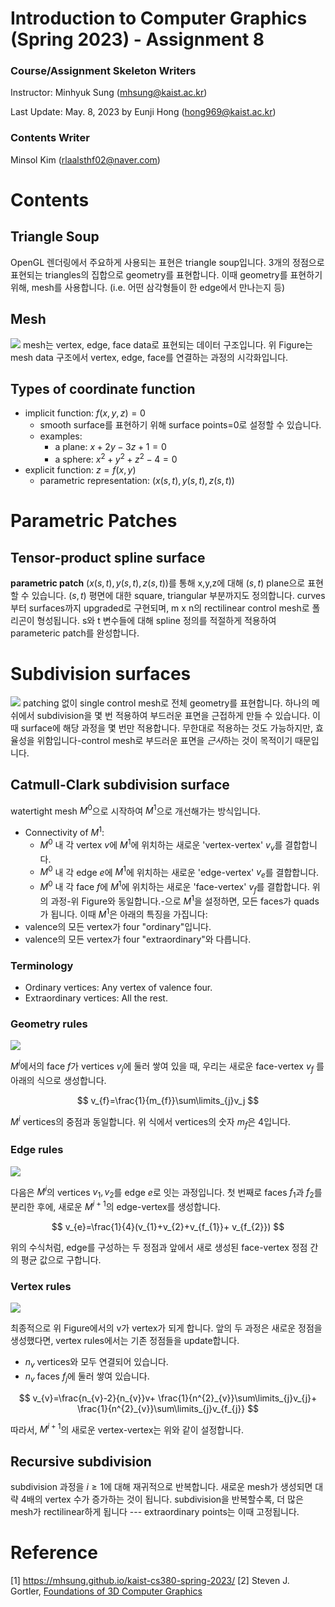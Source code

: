 Introduction to Computer Graphics (Spring 2023) - Assignment 8
=====
### Course/Assignment Skeleton Writers
Instructor: Minhyuk Sung (mhsung@kaist.ac.kr)

Last Update: May. 8, 2023 by Eunji Hong (hong969@kaist.ac.kr)

### Contents Writer
Minsol Kim (rlaalsthf02@naver.com)



# Contents

## Triangle Soup
OpenGL 렌더링에서 주요하게 사용되는 표현은 triangle soup입니다. 3개의 정점으로 표현되는 triangles의 집합으로 geometry를 표현합니다. 이때 geometry를 표현하기 위해, mesh를 사용합니다. (i.e. 어떤 삼각형들이 한 edge에서 만나는지 등)


## Mesh
![](https://i.imgur.com/jsivZBh.png)
mesh는 vertex, edge, face data로 표현되는 데이터 구조입니다. 위 Figure는 mesh data 구조에서 vertex, edge, face를 연결하는 과정의 시각화입니다.


## Types of coordinate function
- implicit function: $f(x,y,z)=0$
	- smooth surface를 표현하기 위해 surface points=0로 설정할 수 있습니다.
	- examples:
		- a plane: $x+2y-3z+1=0$
		- a sphere: $x^2+y^2+z^2-4=0$
- explicit function: $z=f(x,y)$
	- parametric representation: $(x(s,t),y(s,t),z(s,t))$

# Parametric Patches
## Tensor-product spline surface
**parametric patch** $(x(s,t),y(s,t),z(s,t))$를 통해 x,y,z에 대해 $(s,t)$ plane으로 표현할 수 있습니다. $(s,t)$ 평면에 대한 square, triangular 부분까지도 정의합니다. curves부터 surfaces까지 upgraded로 구현되며, m x n의 rectilinear control mesh로 폴리곤이 형성됩니다. s와 t 변수들에 대해 spline 정의를 적절하게 적용하여 parameteric patch를 완성합니다.



# Subdivision surfaces
![](https://i.imgur.com/FUwy06r.png)
patching 없이 single control mesh로 전체 geometry를 표현합니다. 하나의 메쉬에서 subdivision을 몇 번 적용하여 부드러운 표면을 근접하게 만들 수 있습니다. 이때 surface에 해당 과정을 몇 번만 적용합니다. 무한대로 적용하는 것도 가능하지만, 효율성을 위함입니다-control mesh로 부드러운 표면을 *근사*하는 것이 목적이기 때문입니다. 

## Catmull-Clark subdivision surface
watertight mesh $M^0$으로 시작하여 $M^1$으로 개선해가는 방식입니다.
- Connectivity of $M^{1}$:
	- $M^0$ 내 각 vertex $v$에 $M^1$에 위치하는 새로운 'vertex-vertex' $v_v$를 결합합니다.
	- $M^{0}$ 내 각 edge $e$에  $M^1$에 위치하는 새로운 'edge-vertex' $v_e$를 결합합니다.
	- $M^{0}$ 내 각 face $f$에  $M^1$에 위치하는 새로운 'face-vertex' $v_f$를 결합합니다.
위의 과정-위 Figure와 동일합니다.-으로 $M^{1}$을 설정하면, 모든 faces가 quads가 됩니다. 이때 $M^1$은 아래의 특징을 가집니다:
- valence의 모든 vertex가 four "ordinary"입니다.
- valence의 모든 vertex가 four "extraordinary"와 다릅니다.

### Terminology
- Ordinary vertices: Any vertex of valence four.
- Extraordinary vertices: All the rest.

### Geometry rules
![](https://i.imgur.com/WqYiEqk.png)

$M^i$에서의 face $f$가 vertices $v_{j}$에 둘러 쌓여 있을 때, 우리는 새로운 face-vertex $v_f$
를 아래의 식으로 생성합니다.


$$
v_{f}=\frac{1}{m_{f}}\sum\limits_{j}v_j
$$


$M^{i}$ vertices의 중점과 동일합니다. 위 식에서 vertices의 숫자 $m_{f}$은 4입니다.

### Edge rules
![](https://i.imgur.com/sckP09T.png)

다음은 $M^{i}$의 vertices $v_1, v_2$를 edge $e$로 잇는 과정입니다. 첫 번째로 faces $f_{1}$과 $f_2$를 분리한 후에, 새로운 $M^{i+1}$의 edge-vertex를 생성합니다.


$$
v_{e}=\frac{1}{4}(v_{1}+v_{2}+v_{f_{1}}+ v_{f_{2}})
$$


위의 수식처럼, edge를 구성하는 두 정점과 앞에서 새로 생성된 face-vertex 정점 간의 평균 값으로 구합니다.


### Vertex rules
![](https://i.imgur.com/IBGCYzp.png)

최종적으로 위 Figure에서의 v가 vertex가 되게 합니다. 앞의 두 과정은 새로운 정점을 생성했다면, vertex rules에서는 기존 정점들을 update합니다.
- $n_{v}$ vertices와 모두 연결되어 있습니다.
- $n_v$ faces $f_j$에 둘러 쌓여 있습니다.


$$
v_{v}=\frac{n_{v}-2}{n_{v}}v+ \frac{1}{n^{2}_{v}}\sum\limits_{j}v_{j}+ \frac{1}{n^{2}_{v}}\sum\limits_{j}v_{f_{j}}
$$


따라서, $M^{i+1}$의 새로운 vertex-vertex는 위와 같이 설정합니다. 

## Recursive subdivision
subdivision 과정을 $i \ge 1$에 대해 재귀적으로 반복합니다. 새로운 mesh가 생성되면 대략 4배의 vertex 수가 증가하는 것이 됩니다. subdivision을 반복할수록, 더 많은 mesh가 rectilinear하게 됩니다 --- extraordinary points는 이때 고정됩니다.


# Reference 
[1] https://mhsung.github.io/kaist-cs380-spring-2023/
[2] Steven J. Gortler, [Foundations of 3D Computer Graphics](https://mitpress.mit.edu/9780262017350/foundations-of-3d-computer-graphics/)
